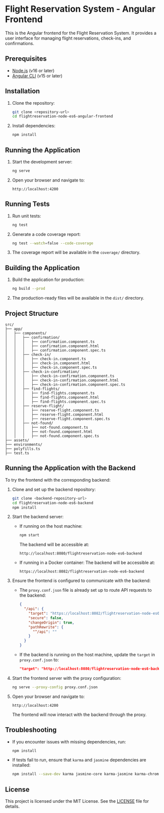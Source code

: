 # Flight Reservation System - Angular Frontend

This is the Angular frontend for the Flight Reservation System. It provides a user interface for managing flight reservations, check-ins, and confirmations.

## Prerequisites

- [Node.js](https://nodejs.org/) (v16 or later)
- [Angular CLI](https://angular.io/cli) (v15 or later)

## Installation

1. Clone the repository:
   ```bash
   git clone <repository-url>
   cd flightreservation-node-es6-angular-frontend
   ```

2. Install dependencies:
   ```bash
   npm install
   ```

## Running the Application

1. Start the development server:
   ```bash
   ng serve
   ```

2. Open your browser and navigate to:
   ```
   http://localhost:4200
   ```

## Running Tests

1. Run unit tests:
   ```bash
   ng test
   ```

2. Generate a code coverage report:
   ```bash
   ng test --watch=false --code-coverage
   ```

3. The coverage report will be available in the `coverage/` directory.

## Building the Application

1. Build the application for production:
   ```bash
   ng build --prod
   ```

2. The production-ready files will be available in the `dist/` directory.

## Project Structure

```
src/
├── app/
│   ├── components/
│   │   ├── confirmation/
│   │   │   ├── confirmation.component.ts
│   │   │   ├── confirmation.component.html
│   │   │   ├── confirmation.component.spec.ts
│   │   ├── check-in/
│   │   │   ├── check-in.component.ts
│   │   │   ├── check-in.component.html
│   │   │   ├── check-in.component.spec.ts
│   │   ├── check-in-confirmation/
│   │   │   ├── check-in-confirmation.component.ts
│   │   │   ├── check-in-confirmation.component.html
│   │   │   ├── check-in-confirmation.component.spec.ts
│   │   ├── find-flights/
│   │   │   ├── find-flights.component.ts
│   │   │   ├── find-flights.component.html
│   │   │   ├── find-flights.component.spec.ts
│   │   ├── reserve-flight/
│   │   │   ├── reserve-flight.component.ts
│   │   │   ├── reserve-flight.component.html
│   │   │   ├── reserve-flight.component.spec.ts
│   │   ├── not-found/
│   │   │   ├── not-found.component.ts
│   │   │   ├── not-found.component.html
│   │   │   ├── not-found.component.spec.ts
├── assets/
├── environments/
├── polyfills.ts
├── test.ts
```

## Running the Application with the Backend

To try the frontend with the corresponding backend:

1. Clone and set up the backend repository:
   ```bash
   git clone <backend-repository-url>
   cd flightreservation-node-es6-backend
   npm install
   ```

2. Start the backend server:
   - If running on the host machine:
     ```bash
     npm start
     ```
     The backend will be accessible at:
     ```
     http://localhost:8080/flightreservation-node-es6-backend
     ```

   - If running in a Docker container:
     The backend will be accessible at:
     ```
     https://localhost:8082/flightreservation-node-es6-backend
     ```

3. Ensure the frontend is configured to communicate with the backend:
   - The `proxy.conf.json` file is already set up to route API requests to the backend:
     ```json
     {
       "/api": {
         "target": "https://localhost:8082/flightreservation-node-es6-backend",
         "secure": false,
         "changeOrigin": true,
         "pathRewrite": {
           "^/api": ""
         }
       }
     }
     ```

   - If the backend is running on the host machine, update the `target` in `proxy.conf.json` to:
     ```json
     "target": "http://localhost:8080/flightreservation-node-es6-backend"
     ```

4. Start the frontend server with the proxy configuration:
   ```bash
   ng serve --proxy-config proxy.conf.json
   ```

5. Open your browser and navigate to:
   ```
   http://localhost:4200
   ```

   The frontend will now interact with the backend through the proxy.

## Troubleshooting

- If you encounter issues with missing dependencies, run:
  ```bash
  npm install
  ```

- If tests fail to run, ensure that `karma` and `jasmine` dependencies are installed:
  ```bash
  npm install --save-dev karma jasmine-core karma-jasmine karma-chrome-launcher karma-jasmine-html-reporter
  ```

## License

This project is licensed under the MIT License. See the [LICENSE](LICENSE) file for details.